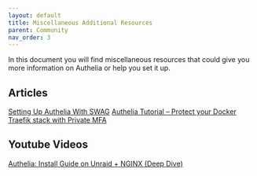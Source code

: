 ```yaml
---
layout: default
title: Miscellaneous Additional Resources
parent: Community
nav_order: 3
---
```


In this document you will find miscellaneous resources that could give you more
information on Authelia or help you set it up.

## Articles

[Setting Up Authelia With SWAG](https://blog.linuxserver.io/2020/08/26/setting-up-authelia/)
[Authelia Tutorial – Protect your Docker Traefik stack with Private MFA](https://www.smarthomebeginner.com/docker-authelia-tutorial/)

## Youtube Videos

[Authelia: Install Guide on Unraid + NGINX (Deep Dive)](https://www.youtube.com/watch?v=kw_pohbKE3Y)
